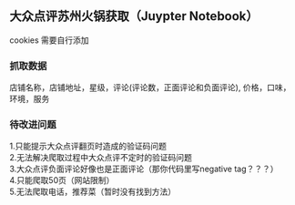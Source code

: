 ## 大众点评苏州火锅获取（Juypter Notebook）
cookies 需要自行添加
###  抓取数据
店铺名称，店铺地址，星级，评论(评论数，正面评论和负面评论), 价格，口味，环境，服务
### 待改进问题
1.只能提示大众点评翻页时造成的验证码问题  
2.无法解决爬取过程中大众点评不定时的验证码问题   
3.大众点评负面评论好像也是正面评论（那你代码里写negative tag？？？）   
4.只能爬取50页（网站限制）  
5.无法爬取电话，推荐菜（暂时没有找到方法）  